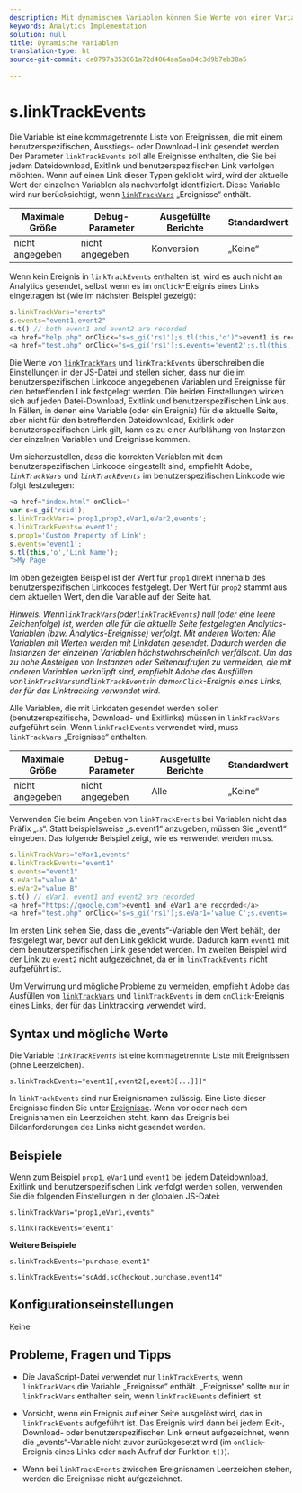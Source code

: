 ```yaml
---
description: Mit dynamischen Variablen können Sie Werte von einer Variablen in eine andere kopieren, ohne die vollständigen Werte mehrfach in die Bildanforderung auf Ihrer Site eingeben zu müssen.
keywords: Analytics Implementation
solution: null
title: Dynamische Variablen
translation-type: ht
source-git-commit: ca0797a353661a72d4064aa5aa84c3d9b7eb38a5

---
```



# s.linkTrackEvents

Die Variable ist eine kommagetrennte Liste von Ereignissen, die mit einem benutzerspezifischen, Ausstiegs- oder Download-Link gesendet werden. Der Parameter `linkTrackEvents` soll alle Ereignisse enthalten, die Sie bei jedem Dateidownload, Exitlink und benutzerspezifischen Link verfolgen möchten. Wenn auf einen Link dieser Typen geklickt wird, wird der aktuelle Wert der einzelnen Variablen als nachverfolgt identifiziert. Diese Variable wird nur berücksichtigt, wenn [`linkTrackVars`](https://docs.adobe.com/content/help/de-DE/analytics/implementation/javascript-implementation/variables-analytics-reporting/config-var/s-linktrackvars.html) „Ereignisse“ enthält.

| Maximale Größe | Debug-Parameter | Ausgefüllte Berichte | Standardwert |
|---|---|---|---|
| nicht angegeben | nicht angegeben | Konversion | „Keine“ |

Wenn kein Ereignis in `linkTrackEvents` enthalten ist, wird es auch nicht an Analytics gesendet, selbst wenn es im `onClick`-Ereignis eines Links eingetragen ist (wie im nächsten Beispiel gezeigt):

```js
s.linkTrackVars="events" 
s.events="event1,event2" 
s.t() // both event1 and event2 are recorded 
<a href="help.php" onClick="s=s_gi('rs1');s.tl(this,'o')">event1 is recorded</a> 
<a href="test.php" onClick="s=s_gi('rs1');s.events='event2';s.tl(this,'o')">No events are recorded</a> 
```

Die Werte von [`linkTrackVars`](https://docs.adobe.com/content/help/de-DE/analytics/implementation/javascript-implementation/variables-analytics-reporting/config-var/s-linktrackvars.html) und `linkTrackEvents` überschreiben die Einstellungen in der JS-Datei und stellen sicher, dass nur die im benutzerspezifischen Linkcode angegebenen Variablen und Ereignisse für den betreffenden Link festgelegt werden. Die beiden Einstellungen wirken sich auf jeden Datei-Download, Exitlink und benutzerspezifischen Link aus. In Fällen, in denen eine Variable (oder ein Ereignis) für die aktuelle Seite, aber nicht für den betreffenden Dateidownload, Exitlink oder benutzerspezifischen Link gilt, kann es zu einer Aufblähung von Instanzen der einzelnen Variablen und Ereignisse kommen.

Um sicherzustellen, dass die korrekten Variablen mit dem benutzerspezifischen Linkcode eingestellt sind, empfiehlt Adobe, *`linkTrackVars`* und *`linkTrackEvents`* im benutzerspezifischen Linkcode wie folgt festzulegen:

```js
<a href="index.html" onClick=" 
var s=s_gi('rsid'); 
s.linkTrackVars='prop1,prop2,eVar1,eVar2,events'; 
s.linkTrackEvents='event1'; 
s.prop1='Custom Property of Link'; 
s.events='event1'; 
s.tl(this,'o','Link Name'); 
">My Page 
```

Im oben gezeigten Beispiel ist der Wert für `prop1` direkt innerhalb des benutzerspezifischen Linkcodes festgelegt. Der Wert für `prop2` stammt aus dem aktuellen Wert, den die Variable auf der Seite hat.

*Hinweis: Wenn`linkTrackVars`(oder`linkTrackEvents`) null (oder eine leere Zeichenfolge) ist, werden alle für die aktuelle Seite festgelegten Analytics-Variablen (bzw. Analytics-Ereignisse) verfolgt. Mit anderen Worten: Alle Variablen mit Werten werden mit Linkdaten gesendet. Dadurch werden die Instanzen der einzelnen Variablen höchstwahrscheinlich verfälscht. Um das zu hohe Ansteigen von Instanzen oder Seitenaufrufen zu vermeiden, die mit anderen Variablen verknüpft sind, empfiehlt Adobe das Ausfüllen von`linkTrackVars`und`linkTrackEvents`in dem`onClick`-Ereignis eines Links, der für das Linktracking verwendet wird.*

Alle Variablen, die mit Linkdaten gesendet werden sollen (benutzerspezifische, Download- und Exitlinks) müssen in `linkTrackVars` aufgeführt sein. Wenn `linkTrackEvents` verwendet wird, muss `linkTrackVars` „Ereignisse“ enthalten.

| Maximale Größe | Debug-Parameter | Ausgefüllte Berichte | Standardwert |
|---|---|---|---|
| nicht angegeben | nicht angegeben | Alle | „Keine“ |

Verwenden Sie beim Angeben von `linkTrackEvents` bei Variablen nicht das Präfix „.s“. Statt beispielsweise „s.event1“ anzugeben, müssen Sie „event1“ eingeben. Das folgende Beispiel zeigt, wie es verwendet werden muss.

```js
s.linkTrackVars="eVar1,events" 
s.linkTrackEvents="event1" 
s.events="event1" 
s.eVar1="value A" 
s.eVar2="value B" 
s.t() // eVar1, event1 and event2 are recorded 
<a href="https://google.com">event1 and eVar1 are recorded</a> 
<a href="test.php" onClick="s=s_gi('rs1');s.eVar1='value C';s.events='';s.tl(this,'o')">eVar1 is recorded</a> 
```

Im ersten Link sehen Sie, dass die „events“-Variable den Wert behält, der festgelegt war, bevor auf den Link geklickt wurde. Dadurch kann `event1` mit dem benutzerspezifischen Link gesendet werden. Im zweiten Beispiel wird der Link zu `event2` nicht aufgezeichnet, da er in `linkTrackEvents` nicht aufgeführt ist.

Um Verwirrung und mögliche Probleme zu vermeiden, empfiehlt Adobe das Ausfüllen von [`linkTrackVars`](https://docs.adobe.com/content/help/de-DE/analytics/implementation/javascript-implementation/variables-analytics-reporting/config-var/s-linktrackvars.html) und `linkTrackEvents` in dem `onClick`-Ereignis eines Links, der für das Linktracking verwendet wird.

## Syntax und mögliche Werte

Die Variable *`linkTrackEvents`* ist eine kommagetrennte Liste mit Ereignissen (ohne Leerzeichen).

```
s.linkTrackEvents="event1[,event2[,event3[...]]]"
```

In `linkTrackEvents` sind nur Ereignisnamen zulässig. Eine Liste dieser Ereignisse finden Sie unter [Ereignisse](https://docs.adobe.com/content/help/de-DE/analytics/implementation/analytics-basics/ref-events.html). Wenn vor oder nach dem Ereignisnamen ein Leerzeichen steht, kann das Ereignis bei Bildanforderungen des Links nicht gesendet werden.

## Beispiele

Wenn zum Beispiel `prop1`, `eVar1` und `event1` bei jedem Dateidownload, Exitlink und benutzerspezifischen Link verfolgt werden sollen, verwenden Sie die folgenden Einstellungen in der globalen JS-Datei:

```
s.linkTrackVars="prop1,eVar1,events"
```

```
s.linkTrackEvents="event1"
```

**Weitere Beispiele**

```
s.linkTrackEvents="purchase,event1"
```

```
s.linkTrackEvents="scAdd,scCheckout,purchase,event14"
```

## Konfigurationseinstellungen

Keine

## Probleme, Fragen und Tipps

* Die JavaScript-Datei verwendet nur `linkTrackEvents`, wenn `linkTrackVars` die Variable „Ereignisse“ enthält. „Ereignisse“ sollte nur in `linkTrackVars` enthalten sein, wenn `linkTrackEvents` definiert ist.

* Vorsicht, wenn ein Ereignis auf einer Seite ausgelöst wird, das in `linkTrackEvents` aufgeführt ist. Das Ereignis wird dann bei jedem Exit-, Download- oder benutzerspezifischen Link erneut aufgezeichnet, wenn die „events“-Variable nicht zuvor zurückgesetzt wird (im `onClick`-Ereignis eines Links oder nach Aufruf der Funktion `t()`).

* Wenn bei `linkTrackEvents` zwischen Ereignisnamen Leerzeichen stehen, werden die Ereignisse nicht aufgezeichnet.
